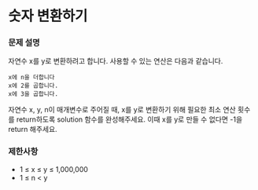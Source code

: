 # 숫자 변환하기

### 문제 설명

자연수 x를 y로 변환하려고 합니다. 사용할 수 있는 연산은 다음과 같습니다.

    x에 n을 더합니다
    x에 2를 곱합니다.
    x에 3을 곱합니다.

자연수 x, y, n이 매개변수로 주어질 때, x를 y로 변환하기 위해 필요한 최소 연산 횟수를 return하도록 solution 함수를 완성해주세요. 이때 x를 y로 만들 수 없다면 -1을 return 해주세요.

### 제한사항

- 1 ≤ x ≤ y ≤ 1,000,000
- 1 ≤ n < y
